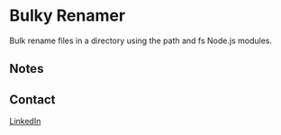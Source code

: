 # Bulky Renamer
Bulk rename files in a directory using the path and fs Node.js modules.

## Notes

## Contact
[LinkedIn]()
